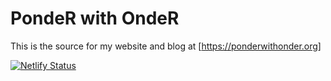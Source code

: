 # PondeR with OndeR

This is the source for my website and blog at [https://ponderwithonder.org]

[![Netlify Status](https://api.netlify.com/api/v1/badges/0a8d16db-256a-493c-9178-84da56a363a5/deploy-status)](https://app.netlify.com/sites/ponderwithonder/deploys)